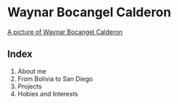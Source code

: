 # Waynar Bocangel Calderon
[A picture of Waynar Bocangel Calderon](./resources/waynar_picture.jpg)
## Index
1. About me
2. From Bolivia to San Diego
3. Projects
4. Hobies and Interests
